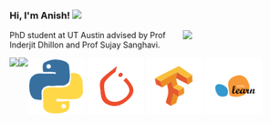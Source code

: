### Hi, I'm Anish! <img src="https://media.giphy.com/media/hvRJCLFzcasrR4ia7z/giphy.gif" width="50px">
<img align="right" src="https://github.com/rajput2107/rajput2107/blob/master/Assets/Developer.gif" width='200'/>

PhD student at UT Austin advised by Prof Inderjit Dhillon and Prof Sujay Sanghavi. 

<a href="https://www.linkedin.com/in/anish-acharya-a98a9383/"><img align="left" src="https://img.shields.io/badge/LinkedIn-0A66C2?&style=for-the-badge&logo=LinkedIn&logoColor=white" /></a>
<a href="https://scholar.google.com/citations?hl=en&user=uBmgGMAAAAAJ&view_op=list_works&sortby=pubdate"><img align="left" src="https://img.shields.io/badge/Gooogle Scholar-1DA1F2?&style=for-the-badge&logo=googlescholar&logoColor=white" /></a>
<!--
<a href="https://www.instagram.com/anishacharya91"><img align="left" src="https://img.shields.io/badge/Instagram-E4405F?&style=for-the-badge&logo=Instagram&logoColor=white" /></a>.  
--> 


<p align="left">
  <img src="images/skills/python.gif" width="100">
  <img src="images/pytorch.gif" width="100">
  <img src="images/skills/tensorflow.gif" width="100">
  <img src="images/sklearn.gif" width="100">
  
</p>
<!--
<center>
<table>
<tr>
<td><img width="600px" align="center" src="https://github-readme-streak-stats.herokuapp.com?user=anishacharya&theme=dark&hide_border=true&border_radius=6.7&date_format=j%20M%5B%20Y%5D" /></td>
<td><img width="500px" align="left" src="https://github-readme-stats.vercel.app/api?username=anishacharya&count_private=true&show_icons=true&theme=github_dark" /></td>
</tr>   
</table>
</center> 
-->






